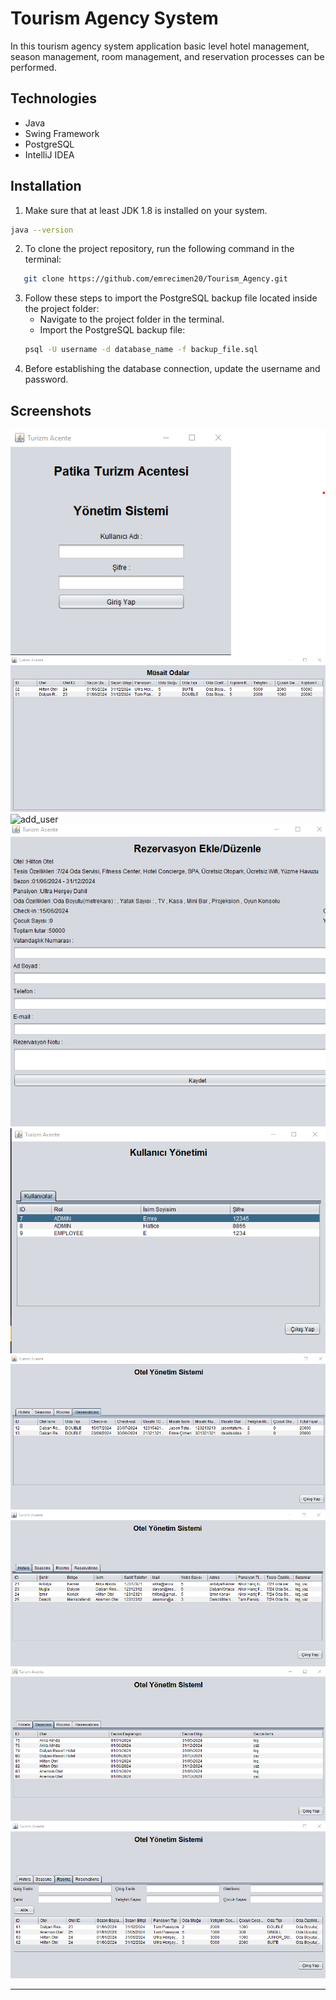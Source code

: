 # Tourism Agency System

In this tourism agency system  application basic level hotel management, season management, room management, and reservation processes can be performed.
## Technologies
* Java 
* Swing Framework
* PostgreSQL 
* IntelliJ IDEA 

## Installation

1. Make sure that at least JDK 1.8 is installed on your system.
```bash
java --version
```
2. To clone the project repository, run the following command in the terminal:
```bash
   git clone https://github.com/emrecimen20/Tourism_Agency.git
   ```
3. Follow these steps to import the PostgreSQL backup file located inside the project folder:
    *  Navigate to the project folder in the terminal.
    * Import the PostgreSQL backup file:
   ```bash
   psql -U username -d database_name -f backup_file.sql
   ```
4. Before establishing the database connection, update the username and password.

## Screenshots

![login](screenshots/Login.png) ![searched_room_list](screenshots/SearchedRoomList.png)
![add_user](screenshots/addUser) ![add_reservations](screenshots/AddReservation.png)
![user_list](screenshots/UserList.png) ![reservation_list](screenshots/ReservationList.png)
![hotel_table](screenshots/HotelsList.png) 
![season_list](screenshots/SeasonList.png) 
![room_list](screenshots/RoomList.png) 




------------------------------------------------------------------------------------------------------

